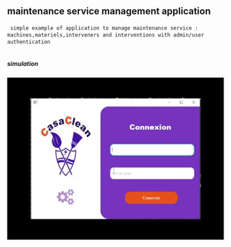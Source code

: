 ## maintenance service management application

```
 simple example of application to manage maintenance service : machines,materiels,interveners and interventions with admin/user authentication
       
```

##### simulation 


![imgimg](simulation.gif)